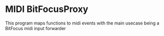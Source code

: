 # MIDI BitFocusProxy
This program maps functions to midi events with the main usecase being a BitFocus midi input forwarder
